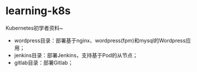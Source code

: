 # learning-k8s
Kubernetes初学者资料~

- wordpress目录：部署基于nginx、wordpress(fpm)和mysql的Wordpress应用；
- jenkins目录：部署Jenkins，支持基于Pod的从节点；
- gitlab目录：部署Gitlab；
